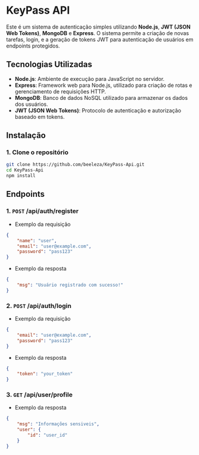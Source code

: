 # KeyPass API

Este é um sistema de autenticação simples utilizando **Node.js**, **JWT (JSON Web Tokens)**, **MongoDB** e **Express**. O sistema permite a criação de novas tarefas, login, e a geração de tokens JWT para autenticação de usuários em endpoints protegidos.

## Tecnologias Utilizadas

- **Node.js**: Ambiente de execução para JavaScript no servidor.
- **Express**: Framework web para Node.js, utilizado para criação de rotas e gerenciamento de requisições HTTP.
- **MongoDB**: Banco de dados NoSQL utilizado para armazenar os dados dos usuários.
- **JWT (JSON Web Tokens)**: Protocolo de autenticação e autorização baseado em tokens.

## Instalação

### 1. Clone o repositório

```bash
git clone https://github.com/beeleza/KeyPass-Api.git
cd KeyPass-Api
npm install
``` 

## Endpoints

### 1. `POST` /api/auth/register

- Exemplo da requisição

```json
{
    "name": "user",
    "email": "user@example.com",
    "password": "pass123"
}
```

- Exemplo da resposta

```json
{
    "msg": "Usuário registrado com sucesso!"
}
```

### 2. `POST` /api/auth/login

- Exemplo da requisição

```json
{
    "email": "user@example.com",
    "password": "pass123"
}
```

- Exemplo da resposta

```json
{
    "token": "your_token"
}
```

### 3. `GET` /api/user/profile

- Exemplo da resposta

```json
{
    "msg": "Informações sensiveis",
    "user": {
        "id": "user_id"
    }
}
```
